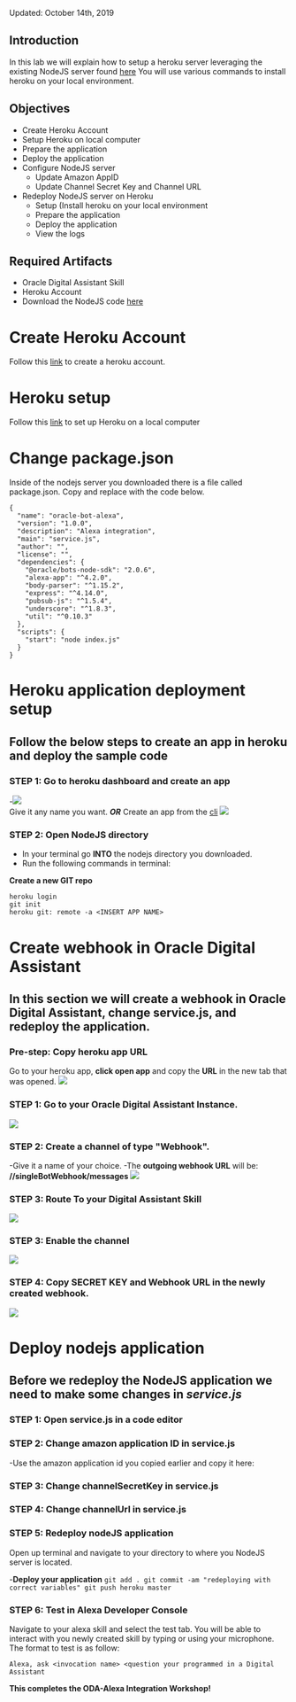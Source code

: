Updated: October 14th, 2019

## Introduction

In this lab we will explain how to setup a heroku server leveraging the existing NodeJS server found [here](https://blogs.oracle.com/mobile/adding-alexa-as-a-conversation-channel-to-your-oracle-digital-assistant-chatbot)
You will use various commands to install heroku on your local environment. 

## Objectives
- Create Heroku Account
- Setup Heroku on local computer
- Prepare the application
- Deploy the application
- Configure NodeJS server
    - Update Amazon AppID
    - Update Channel Secret Key and Channel URL 
- Redeploy NodeJS server on Heroku
    - Setup (Install heroku on your local environment
    - Prepare the application
    - Deploy the application
    - View the logs

## Required Artifacts
- Oracle Digital Assistant Skill
- Heroku Account
- Download the NodeJS code [here](https://blogs.oracle.com/mobile/adding-alexa-as-a-conversation-channel-to-your-oracle-digital-assistant-chatbot)

# Create Heroku Account
Follow this [link](https://signup.heroku.com/?c=70130000001xDpdAAE&gclid=Cj0KCQjwuZDtBRDvARIsAPXFx3DyRB323ksXfO_lYs7W14RB6CRCTQjMBNQTOuElUazr4rbuGysu78waAvLDEALw_wcB) to create a heroku account. 

# Heroku setup
Follow this [link](https://devcenter.heroku.com/articles/getting-started-with-nodejs#set-up) to set up Heroku on a local computer

# Change package.json
Inside of the nodejs server you downloaded there is a file called package.json. Copy and replace with the code below. 
```
{
  "name": "oracle-bot-alexa",
  "version": "1.0.0",
  "description": "Alexa integration",
  "main": "service.js",
  "author": "",
  "license": "",
  "dependencies": {
    "@oracle/bots-node-sdk": "2.0.6",
    "alexa-app": "^4.2.0",
    "body-parser": "^1.15.2",
    "express": "^4.14.0",
    "pubsub-js": "^1.5.4",
    "underscore": "^1.8.3",
    "util": "^0.10.3"
  },
  "scripts": {
    "start": "node index.js"
  }
} 
```
# Heroku application deployment setup
## Follow the below steps to create an app in heroku and deploy the sample code
### **STEP 1**: Go to heroku dashboard and create an app
  -![](images/200heroku/createApp.png)  
  Give it any name you want.
  ***OR***
  Create an app from the [cli](https://devcenter.heroku.com/articles/creating-apps)
  ![](images/200heroku/appName.png)

### **STEP 2**: Open NodeJS directory
  - In your terminal go **INTO** the nodejs directory you downloaded.
  - Run the following commands in terminal: 
  
**Create a new GIT repo**
```
heroku login
git init
heroku git: remote -a <INSERT APP NAME>
```

# Create webhook in Oracle Digital Assistant
## In this section we will create a webhook in Oracle Digital Assistant, change service.js, and redeploy the application.
### **Pre-step**: Copy heroku app URL
Go to your heroku app, **click open app** and copy the **URL** in the new tab that was opened.
![](images/200heroku/openApp.png)
### **STEP 1**: Go to your Oracle Digital Assistant Instance.
![](images/200heroku/odaInstance.png)
### **STEP 2**: Create a channel of type "Webhook".
-Give it a name of your choice. 
-The **outgoing webhook URL** will be: **/<URL-THAT-YOU-JUST-COPIED/>/singleBotWebhook/messages** 
![](images/200heroku/createWH.png)
### **STEP 3**: Route To your Digital Assistant Skill
![](images/200heroku/routing.png)
### **STEP 3**: Enable the channel
![](images/200heroku/channelEnable.png)
### **STEP 4**: Copy SECRET KEY and Webhook URL in the newly created webhook.
![](images/200heroku/copyID.png)
   

  
# Deploy nodejs application
## Before we redeploy the NodeJS application we need to make some changes in ***service.js***
### **STEP 1**: Open service.js in a code editor
### **STEP 2**: Change amazon application ID in service.js
 -Use the amazon application id you copied earlier and copy it here:
[](images/200heroku/appID.png)
### **STEP 3**: Change channelSecretKey in service.js
[](images/200heroku/channelSecretKey.png)
### **STEP 4**: Change channelUrl in service.js
[](images/200heroku/channelUrl.png)
### **STEP 5**: Redeploy nodeJS application
Open up terminal and navigate to your directory to where you NodeJS server is located. 

-**Deploy your application**
    ```
    git add .
    git commit -am "redeploying with correct variables"
    git push heroku master
    ```
### **STEP 6**: Test in Alexa Developer Console
Navigate to your alexa skill and select the test tab. You will be able to interact with you newly created skill by typing or using your microphone. The format to test is as follow:
```
Alexa, ask <invocation name> <question your programmed in a Digital Assistant
```
  


**This completes the ODA-Alexa Integration Workshop!**

